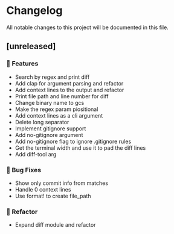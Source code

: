 # Changelog

All notable changes to this project will be documented in this file.

## [unreleased]

### 🚀 Features

- Search by regex and print diff
- Add clap for argument parsing and refactor
- Add context lines to the output and refactor
- Print file path and line number for diff
- Change binary name to gcs
- Make the regex param piositional
- Add context lines as a cli argument
- Delete long separator
- Implement gitignore support
- Add no-gitignore argument
- Add no-gitignore flag to ignore .gitignore rules
- Get the terminal width and use it to pad the diff lines
- Add diff-tool arg

### 🐛 Bug Fixes

- Show only commit info from matches
- Handle 0 context lines
- Use format! to create file_path

### 🚜 Refactor

- Expand diff module and refactor

<!-- generated by git-cliff -->
